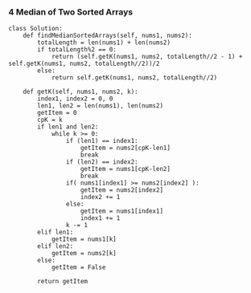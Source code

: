 ### 4 Median of Two Sorted Arrays  

	class Solution:
	    def findMedianSortedArrays(self, nums1, nums2):
	        totalLength = len(nums1) + len(nums2)
	        if totalLength%2 == 0:
	            return (self.getK(nums1, nums2, totalLength//2 - 1) + self.getK(nums1, nums2, totalLength//2))/2
	        else:
	            return self.getK(nums1, nums2, totalLength//2)
	
	    def getK(self, nums1, nums2, k):
	        index1, index2 = 0, 0
	        len1, len2 = len(nums1), len(nums2)
	        getItem = 0
	        cpK = k
	        if len1 and len2:
	            while k >= 0:
	                if (len1) == index1:
	                    getItem = nums2[cpK-len1]
	                    break
	                if (len2) == index2:
	                    getItem = nums1[cpK-len2]
	                    break
	                if( nums1[index1] >= nums2[index2] ):
	                    getItem = nums2[index2]
	                    index2 += 1
	                else:
	                    getItem = nums1[index1]
	                    index1 += 1
	                k -= 1
	        elif len1:
	            getItem = nums1[k]
	        elif len2:
	            getItem = nums2[k]
	        else:
	            getItem = False
	
	        return getItem
